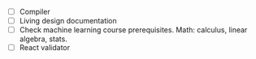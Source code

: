 - [ ] Compiler
- [ ] Living design documentation
- [ ] Check machine learning course prerequisites. Math: calculus, linear algebra, stats.
- [ ] React validator

